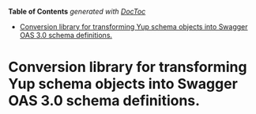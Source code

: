 <!-- START doctoc generated TOC please keep comment here to allow auto update -->
<!-- DON'T EDIT THIS SECTION, INSTEAD RE-RUN doctoc TO UPDATE -->
**Table of Contents**  *generated with [DocToc](https://github.com/thlorenz/doctoc)*

- [Conversion library for transforming Yup schema objects into Swagger OAS 3.0 schema definitions.](#conversion-library-for-transforming-yup-schema-objects-into-swagger-oas-30-schema-definitions)

<!-- END doctoc generated TOC please keep comment here to allow auto update -->


# Conversion library for transforming Yup schema objects into Swagger OAS 3.0 schema definitions.

